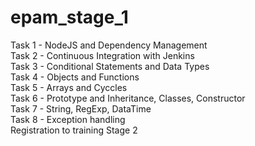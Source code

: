 # epam_stage_1
Task 1 - NodeJS and Dependency Management <br>
Task 2 - Continuous Integration with Jenkins <br>
Task 3 - Conditional Statements and Data Types <br>
Task 4 - Objects and Functions <br>
Task 5 - Arrays and Cyccles <br>
Task 6 - Prototype and Inheritance, Classes, Constructor <br>
Task 7 - String, RegExp, DataTime <br>
Task 8 - Exception handling <br>
Registration to training Stage 2 <br>
